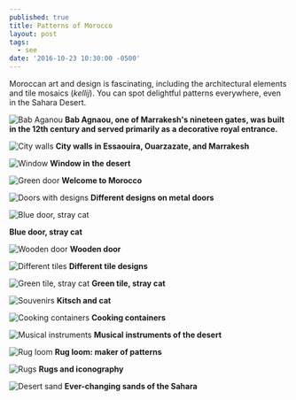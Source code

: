 ```yaml
---
published: true
title: Patterns of Morocco
layout: post
tags:
  - see
date: '2016-10-23 10:30:00 -0500'
---
```

Moroccan art and design is fascinating, including the architectural elements and tile mosaics (_kellij_). You can spot delightful patterns everywhere, even in the Sahara Desert.

<!--more-->

![Bab Aganou]({{site.baseurl}}/images/2016/10/23-patterns-of-morocco/bab-agnaou.jpg)
__Bab Agnaou, one of Marrakesh's nineteen gates, was built in the 12th century and served primarily as a decorative royal entrance.__

![City walls]({{site.baseurl}}/images/2016/10/23-patterns-of-morocco/walls.jpg)
__City walls in Essaouira, Ouarzazate, and Marrakesh__

![Window]({{site.baseurl}}/images/2016/10/23-patterns-of-morocco/window.jpg)
__Window in the desert__

![Green door]({{site.baseurl}}/images/2016/10/23-patterns-of-morocco/welcome.jpg)
__Welcome to Morocco__

![Doors with designs]({{site.baseurl}}/images/2016/10/23-patterns-of-morocco/doors.jpg)
__Different designs on metal doors__

![Blue door, stray cat]({{site.baseurl}}/images/2016/10/23-patterns-of-morocco/door-cat.jpg)

__Blue door, stray cat__

![Wooden door]({{site.baseurl}}/images/2016/10/23-patterns-of-morocco/door-wooden.jpg)
__Wooden door__

![Different tiles]({{site.baseurl}}/images/2016/10/23-patterns-of-morocco/tiles.jpg)
__Different tile designs__

![Green tile, stray cat]({{site.baseurl}}/images/2016/10/23-patterns-of-morocco/tile-green.jpg)
__Green tile, stray cat__

![Souvenirs]({{site.baseurl}}/images/2016/10/23-patterns-of-morocco/souvenirs.jpg)
__Kitsch and cat__

![Cooking containers]({{site.baseurl}}/images/2016/10/23-patterns-of-morocco/cooking.jpg)
__Cooking containers__

![Musical instruments]({{site.baseurl}}/images/2016/10/23-patterns-of-morocco/music.jpg)
__Musical instruments of the desert__

![Rug loom]({{site.baseurl}}/images/2016/10/23-patterns-of-morocco/loom.jpg)
__Rug loom: maker of patterns__

![Rugs]({{site.baseurl}}/images/2016/10/23-patterns-of-morocco/rugs.jpg)
__Rugs and iconography__

![Desert sand]({{site.baseurl}}/images/2016/10/23-patterns-of-morocco/sand.jpg)
__Ever-changing sands of the Sahara__